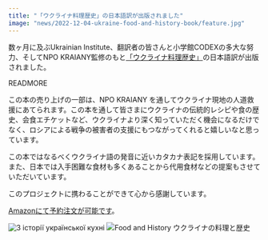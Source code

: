 ```yaml
---
title: "「ウクライナ料理歴史」の日本語訳が出版されました"
image: "news/2022-12-04-ukraine-food-and-history-book/feature.jpg"
---
```

数ヶ月に及ぶUkrainian Institute、翻訳者の皆さんと小学館CODEXの多大な努力、そしてNPO KRAIANY監修のもと[「ウクライナ料理歴史」](https://amzn.asia/d/47c71i2)の日本語訳が出版されました。

READMORE

この本の売り上げの一部は、NPO KRAIANY を通してウクライナ現地の人道救援にあてられます。この本を通して皆さまにウクライナの伝統的レシピや食の歴史、会食エチケットなど、ウクライナより深く知っていただく機会になるだけでなく、ロシアによる戦争の被害者の支援にもつながってくれると嬉しいなと思っています。

この本ではなるべくウクライナ語の発音に近いカタカナ表記を採用しています。また、日本では入手困難な食材も多くあることから代用食材などの提案もさせていただいています。

このプロジェクトに携わることができて心から感謝しています。

[Amazonにて予約注文が可能です](https://amzn.asia/d/47c71i2)。

![З історії української кухні](news/2022-12-04-ukraine-food-and-history-book/01.jpg)
![Food and History ウクライナの料理と歴史](news/2022-12-04-ukraine-food-and-history-book/02.jpg)
